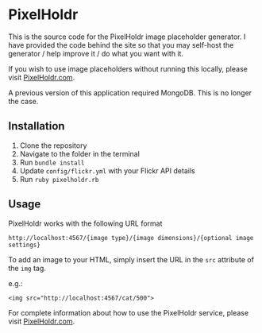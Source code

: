 PixelHoldr
==========

This is the source code for the PixelHoldr image placeholder generator. I have provided the code behind the site so that you may self-host the generator / help improve it / do what you want with it.

If you wish to use image placeholders without running this locally, please visit [PixelHoldr.com](http://pixelholdr.com).

A previous version of this application required MongoDB. This is no longer the case.

Installation
------------
1. Clone the repository
2. Navigate to the folder in the terminal 
3. Run `bundle install`
4. Update `config/flickr.yml` with your Flickr API details
4. Run `ruby pixelholdr.rb`

Usage
-----
PixelHoldr works with the following URL format 

```
http://localhost:4567/{image type}/{image dimensions}/{optional image settings}
```

To add an image to your HTML, simply insert the URL in the `src` attribute of the `img` tag. 

e.g.:
```
<img src="http://localhost:4567/cat/500">
```

For complete information about how to use the PixelHoldr service, please visit [PixelHoldr.com](http://pixelholdr.com).